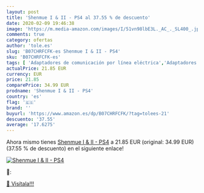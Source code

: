 ```yaml
---
layout: post
title: 'Shenmue I & II - PS4 al 37.55 % de descuento'
date: 2020-02-09 19:46:38
image: 'https://m.media-amazon.com/images/I/51vn98lbE3L._AC_._SL400_.jpg'
comments: true
category: ofertas
author: 'tole.es'
slug: 'B07CHRFCFK-es Shenmue I & II - PS4'
sku: 'B07CHRFCFK-es'
tags: [ 'Adaptadores de comunicación por línea eléctrica','Adaptadores de red','Dispositivos de red','Informática','ps4', ]
actualPrice: 21.85 EUR
currency: EUR
price: 21.85
comparePrice: 34.99 EUR
prodname: 'Shenmue I & II - PS4'
country: 'es'
flag: '🇪🇸'
brand: ''
buyurl: 'https://www.amazon.es/dp/B07CHRFCFK/?tag=tolees-21'
descuento: '37.55'
average: '17.6275'
---
```


Ahora mismo tienes [Shenmue I & II - PS4](https://www.amazon.es/dp/B07CHRFCFK/?tag=tolees-21) a 21.85 EUR (original: 34.99 EUR) (37.55 %  de descuento) en el siguiente enlace!

[![Shenmue I & II - PS4](https://m.media-amazon.com/images/I/51vn98lbE3L._AC_._SL400_.jpg)](https://www.amazon.es/dp/B07CHRFCFK/?tag=tolees-21)

🔎:


[🛒 Visítala!!!](https://www.amazon.es/dp/B07CHRFCFK/?tag=tolees-21)
